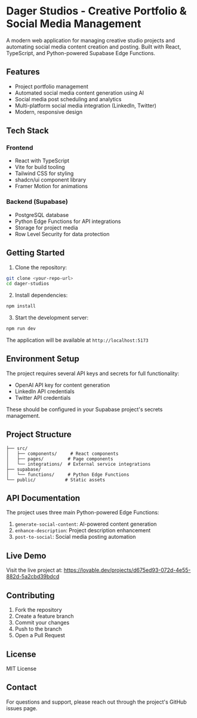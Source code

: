 # Dager Studios - Creative Portfolio & Social Media Management

A modern web application for managing creative studio projects and automating social media content creation and posting. Built with React, TypeScript, and Python-powered Supabase Edge Functions.

## Features

- Project portfolio management
- Automated social media content generation using AI
- Social media post scheduling and analytics
- Multi-platform social media integration (LinkedIn, Twitter)
- Modern, responsive design

## Tech Stack

### Frontend
- React with TypeScript
- Vite for build tooling
- Tailwind CSS for styling
- shadcn/ui component library
- Framer Motion for animations

### Backend (Supabase)
- PostgreSQL database
- Python Edge Functions for API integrations
- Storage for project media
- Row Level Security for data protection

## Getting Started

1. Clone the repository:
```bash
git clone <your-repo-url>
cd dager-studios
```

2. Install dependencies:
```bash
npm install
```

3. Start the development server:
```bash
npm run dev
```

The application will be available at `http://localhost:5173`

## Environment Setup

The project requires several API keys and secrets for full functionality:

- OpenAI API key for content generation
- LinkedIn API credentials
- Twitter API credentials

These should be configured in your Supabase project's secrets management.

## Project Structure

```
├── src/
│   ├── components/     # React components
│   ├── pages/         # Page components
│   └── integrations/  # External service integrations
├── supabase/
│   └── functions/     # Python Edge Functions
└── public/           # Static assets
```

## API Documentation

The project uses three main Python-powered Edge Functions:

1. `generate-social-content`: AI-powered content generation
2. `enhance-description`: Project description enhancement
3. `post-to-social`: Social media posting automation

## Live Demo

Visit the live project at: https://lovable.dev/projects/d675ed93-072d-4e55-882d-5a2cbd39bdcd

## Contributing

1. Fork the repository
2. Create a feature branch
3. Commit your changes
4. Push to the branch
5. Open a Pull Request

## License

MIT License

## Contact

For questions and support, please reach out through the project's GitHub issues page.